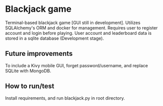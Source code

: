 # Blackjack game
Terminal-based blackjack game [GUI still in development].
Utilizes SQLAlchemy's ORM and docker for management.
Requires user to register account and login before playing. User account and leaderboard data is stored in a sqlite database (Development stage).

## Future improvements

To include a Kivy mobile GUI, forget password/username, and replace SQLite with MongoDB.

## How to run/test

Install requirements, and run blackjack.py in root directory.
